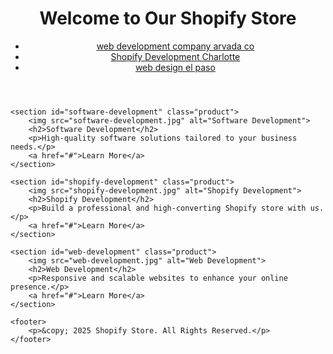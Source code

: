 <!DOCTYPE html>
<html lang="en">
<head>
    <meta charset="UTF-8">
    <meta name="viewport" content="width=device-width, initial-scale=1.0">
    <title>Shopify Development Store</title>
    <link rel="stylesheet" href="styles.css">
</head>
<body>
    <header>
        <h1>Welcome to Our Shopify Store</h1>
        <nav>
            <ul>
                <li><a href="https://ikonicdev.com/arvada-co/"> web development company arvada co </a></li>
                <li><a href="https://ikonicdev.com/charlotte-nc/shopify-development/">Shopify Development Charlotte </a></li>
                <li><a href="https://ikonicdev.com/el-paso-tx/">web design el paso</a></li>
            </ul>
        </nav>
    </header>
    
    <section id="software-development" class="product">
        <img src="software-development.jpg" alt="Software Development">
        <h2>Software Development</h2>
        <p>High-quality software solutions tailored to your business needs.</p>
        <a href="#">Learn More</a>
    </section>
    
    <section id="shopify-development" class="product">
        <img src="shopify-development.jpg" alt="Shopify Development">
        <h2>Shopify Development</h2>
        <p>Build a professional and high-converting Shopify store with us.</p>
        <a href="#">Learn More</a>
    </section>
    
    <section id="web-development" class="product">
        <img src="web-development.jpg" alt="Web Development">
        <h2>Web Development</h2>
        <p>Responsive and scalable websites to enhance your online presence.</p>
        <a href="#">Learn More</a>
    </section>
    
    <footer>
        <p>&copy; 2025 Shopify Store. All Rights Reserved.</p>
    </footer>
</body>
</html>
